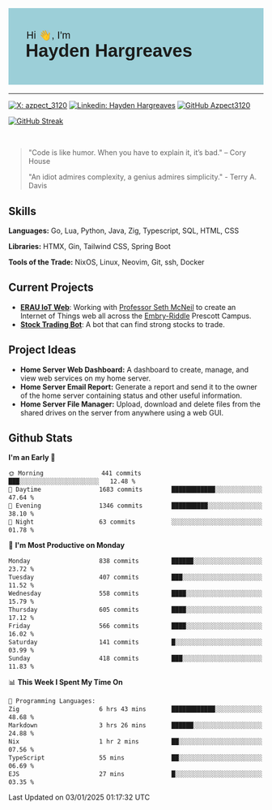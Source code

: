 ![Hayden Hargreaves](https://github.com/Azpect3120/Azpect3120/blob/master/download.png?raw=true)

<hr>

[![X: azpect_3120](https://img.shields.io/twitter/follow/azpect_3120?style=social)](https://x.com/azpect_3120)
[![Linkedin: Hayden Hargreaves](https://img.shields.io/badge/-Hayden%20Hargreaves-blue?style=flat-square&logo=Linkedin&logoColor=white&link=https://www.linkedin.com/in/hayden-hargreaves-37b2802a4/)](https://www.linkedin.com/in/hayden-hargreaves-37b2802a4/)
[![GitHub Azpect3120](https://img.shields.io/github/followers/azpect3120?label=follow&style=social)](https://github.com/azpect3120)

[![GitHub Streak](https://streak-stats.demolab.com?user=Azpect3120&theme=rose-pine)](https://git.io/streak-stats)

<br>

> "Code is like humor. When you have to explain it, it’s bad." – Cory House
> 
> "An idiot admires complexity, a genius admires simplicity." - Terry A. Davis


## Skills
**Languages:** Go, Lua, Python, Java, Zig, Typescript, SQL, HTML, CSS 

**Libraries:** HTMX, Gin, Tailwind CSS, Spring Boot

**Tools of the Trade:** NixOS, Linux, Neovim, Git, ssh, Docker


## Current Projects 
- **[ERAU IoT Web](https://github.com/Azpect3120/InternetOfThings)**: Working with [Professor Seth McNeil](https://github.com/semcneil) to create an Internet of Things web all across the [Embry-Riddle](https://erau.edu) Prescott Campus.
- **[Stock Trading Bot](https://github.com/Azpect3120/TradingBot)**: A bot that can find strong stocks to trade.


## Project Ideas
- **Home Server Web Dashboard:** A dashboard to create, manage, and view web services on my home server.
- **Home Server Email Report:** Generate a report and send it to the owner of the home server containing status and other useful information.
- **Home Server File Manager:** Upload, download and delete files from the shared drives on the server from anywhere using a web GUI.


## Github Stats

<!--START_SECTION:waka-->
**I'm an Early 🐤** 

```text
🌞 Morning                441 commits         ███░░░░░░░░░░░░░░░░░░░░░░   12.48 % 
🌆 Daytime                1683 commits        ████████████░░░░░░░░░░░░░   47.64 % 
🌃 Evening                1346 commits        ██████████░░░░░░░░░░░░░░░   38.10 % 
🌙 Night                  63 commits          ░░░░░░░░░░░░░░░░░░░░░░░░░   01.78 % 
```
📅 **I'm Most Productive on Monday** 

```text
Monday                   838 commits         ██████░░░░░░░░░░░░░░░░░░░   23.72 % 
Tuesday                  407 commits         ███░░░░░░░░░░░░░░░░░░░░░░   11.52 % 
Wednesday                558 commits         ████░░░░░░░░░░░░░░░░░░░░░   15.79 % 
Thursday                 605 commits         ████░░░░░░░░░░░░░░░░░░░░░   17.12 % 
Friday                   566 commits         ████░░░░░░░░░░░░░░░░░░░░░   16.02 % 
Saturday                 141 commits         █░░░░░░░░░░░░░░░░░░░░░░░░   03.99 % 
Sunday                   418 commits         ███░░░░░░░░░░░░░░░░░░░░░░   11.83 % 
```


📊 **This Week I Spent My Time On** 

```text
💬 Programming Languages: 
Zig                      6 hrs 43 mins       ████████████░░░░░░░░░░░░░   48.68 % 
Markdown                 3 hrs 26 mins       ██████░░░░░░░░░░░░░░░░░░░   24.88 % 
Nix                      1 hr 2 mins         ██░░░░░░░░░░░░░░░░░░░░░░░   07.56 % 
TypeScript               55 mins             ██░░░░░░░░░░░░░░░░░░░░░░░   06.69 % 
EJS                      27 mins             █░░░░░░░░░░░░░░░░░░░░░░░░   03.35 % 
```


 Last Updated on 03/01/2025 01:17:32 UTC
<!--END_SECTION:waka-->
